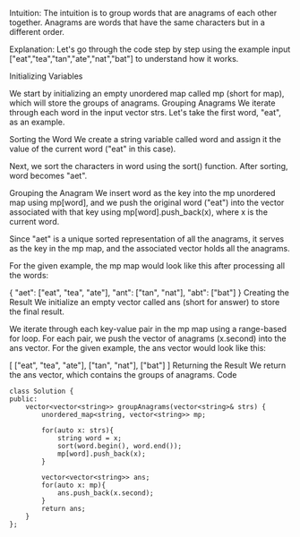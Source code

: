 Intuition:
The intuition is to group words that are anagrams of each other together. Anagrams are words that have the same characters but in a different order.

Explanation:
Let's go through the code step by step using the example input ["eat","tea","tan","ate","nat","bat"] to understand how it works.

Initializing Variables

We start by initializing an empty unordered map called mp (short for map), which will store the groups of anagrams.
Grouping Anagrams
We iterate through each word in the input vector strs. Let's take the first word, "eat", as an example.

Sorting the Word
We create a string variable called word and assign it the value of the current word ("eat" in this case).

Next, we sort the characters in word using the sort() function. After sorting, word becomes "aet".

Grouping the Anagram
We insert word as the key into the mp unordered map using mp[word], and we push the original word ("eat") into the vector associated with that key using mp[word].push_back(x), where x is the current word.

Since "aet" is a unique sorted representation of all the anagrams, it serves as the key in the mp map, and the associated vector holds all the anagrams.

For the given example, the mp map would look like this after processing all the words:

{
  "aet": ["eat", "tea", "ate"],
  "ant": ["tan", "nat"],
  "abt": ["bat"]
}
Creating the Result
We initialize an empty vector called ans (short for answer) to store the final result.

We iterate through each key-value pair in the mp map using a range-based for loop. For each pair, we push the vector of anagrams (x.second) into the ans vector.
For the given example, the ans vector would look like this:

[
  ["eat", "tea", "ate"],
  ["tan", "nat"],
  ["bat"]
]
Returning the Result
We return the ans vector, which contains the groups of anagrams.
Code

```
class Solution {
public:
    vector<vector<string>> groupAnagrams(vector<string>& strs) {
        unordered_map<string, vector<string>> mp;
        
        for(auto x: strs){
            string word = x;
            sort(word.begin(), word.end());
            mp[word].push_back(x);
        }
        
        vector<vector<string>> ans;
        for(auto x: mp){
            ans.push_back(x.second);
        }
        return ans;
    }
};
```
